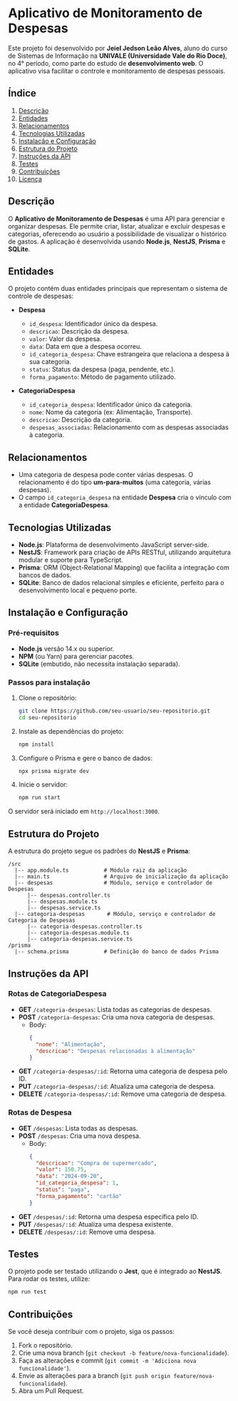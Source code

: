 # Aplicativo de Monitoramento de Despesas

Este projeto foi desenvolvido por **Jeiel Jedson Leão Alves**, aluno do curso de Sistemas de Informação na **UNIVALE (Universidade Vale do Rio Doce)**, no 4° período, como parte do estudo de **desenvolvimento web**. O aplicativo visa facilitar o controle e monitoramento de despesas pessoais.

## Índice
1. [Descrição](#descrição)
2. [Entidades](#entidades)
3. [Relacionamentos](#relacionamentos)
4. [Tecnologias Utilizadas](#tecnologias-utilizadas)
5. [Instalação e Configuração](#instalação-e-configuração)
6. [Estrutura do Projeto](#estrutura-do-projeto)
7. [Instruções da API](#instruções-da-api)
8. [Testes](#testes)
9. [Contribuições](#contribuições)
10. [Licença](#licença)

## Descrição

O **Aplicativo de Monitoramento de Despesas** é uma API para gerenciar e organizar despesas. Ele permite criar, listar, atualizar e excluir despesas e categorias, oferecendo ao usuário a possibilidade de visualizar o histórico de gastos. A aplicação é desenvolvida usando **Node.js**, **NestJS**, **Prisma** e **SQLite**.

## Entidades

O projeto contém duas entidades principais que representam o sistema de controle de despesas:

- **Despesa**
  - `id_despesa`: Identificador único da despesa.
  - `descricao`: Descrição da despesa.
  - `valor`: Valor da despesa.
  - `data`: Data em que a despesa ocorreu.
  - `id_categoria_despesa`: Chave estrangeira que relaciona a despesa à sua categoria.
  - `status`: Status da despesa (paga, pendente, etc.).
  - `forma_pagamento`: Método de pagamento utilizado.

- **CategoriaDespesa**
  - `id_categoria_despesa`: Identificador único da categoria.
  - `nome`: Nome da categoria (ex: Alimentação, Transporte).
  - `descricao`: Descrição da categoria.
  - `despesas_associadas`: Relacionamento com as despesas associadas à categoria.

## Relacionamentos

- Uma categoria de despesa pode conter várias despesas. O relacionamento é do tipo **um-para-muitos** (uma categoria, várias despesas).
- O campo `id_categoria_despesa` na entidade **Despesa** cria o vínculo com a entidade **CategoriaDespesa**.

## Tecnologias Utilizadas

- **Node.js**: Plataforma de desenvolvimento JavaScript server-side.
- **NestJS**: Framework para criação de APIs RESTful, utilizando arquitetura modular e suporte para TypeScript.
- **Prisma**: ORM (Object-Relational Mapping) que facilita a integração com bancos de dados.
- **SQLite**: Banco de dados relacional simples e eficiente, perfeito para o desenvolvimento local e pequeno porte.

## Instalação e Configuração

### Pré-requisitos

- **Node.js** versão 14.x ou superior.
- **NPM** (ou Yarn) para gerenciar pacotes.
- **SQLite** (embutido, não necessita instalação separada).

### Passos para instalação

1. Clone o repositório:
   ```bash
   git clone https://github.com/seu-usuario/seu-repositorio.git
   cd seu-repositorio
   ```

2. Instale as dependências do projeto:
   ```bash
   npm install
   ```

3. Configure o Prisma e gere o banco de dados:
   ```bash
   npx prisma migrate dev
   ```

4. Inicie o servidor:
   ```bash
   npm run start
   ```

O servidor será iniciado em `http://localhost:3000`.

## Estrutura do Projeto

A estrutura do projeto segue os padrões do **NestJS** e **Prisma**:

```
/src
  |-- app.module.ts           # Módulo raiz da aplicação
  |-- main.ts                 # Arquivo de inicialização da aplicação
  |-- despesas                # Módulo, serviço e controlador de Despesas
      |-- despesas.controller.ts
      |-- despesas.module.ts
      |-- despesas.service.ts
  |-- categoria-despesas       # Módulo, serviço e controlador de Categoria de Despesas
      |-- categoria-despesas.controller.ts
      |-- categoria-despesas.module.ts
      |-- categoria-despesas.service.ts
/prisma
  |-- schema.prisma           # Definição do banco de dados Prisma
```

## Instruções da API

### Rotas de CategoriaDespesa

- **GET** `/categoria-despesas`: Lista todas as categorias de despesas.
- **POST** `/categoria-despesas`: Cria uma nova categoria de despesas.
  - Body:
    ```json
    {
      "nome": "Alimentação",
      "descricao": "Despesas relacionadas à alimentação"
    }
    ```
- **GET** `/categoria-despesas/:id`: Retorna uma categoria de despesa pelo ID.
- **PUT** `/categoria-despesas/:id`: Atualiza uma categoria de despesa.
- **DELETE** `/categoria-despesas/:id`: Remove uma categoria de despesa.

### Rotas de Despesa

- **GET** `/despesas`: Lista todas as despesas.
- **POST** `/despesas`: Cria uma nova despesa.
  - Body:
    ```json
    {
      "descricao": "Compra de supermercado",
      "valor": 150.75,
      "data": "2024-09-20",
      "id_categoria_despesa": 1,
      "status": "paga",
      "forma_pagamento": "cartão"
    }
    ```
- **GET** `/despesas/:id`: Retorna uma despesa específica pelo ID.
- **PUT** `/despesas/:id`: Atualiza uma despesa existente.
- **DELETE** `/despesas/:id`: Remove uma despesa.

## Testes

O projeto pode ser testado utilizando o **Jest**, que é integrado ao **NestJS**. Para rodar os testes, utilize:

```bash
npm run test
```

## Contribuições

Se você deseja contribuir com o projeto, siga os passos:

1. Fork o repositório.
2. Crie uma nova branch (`git checkout -b feature/nova-funcionalidade`).
3. Faça as alterações e commit (`git commit -m 'Adiciona nova funcionalidade'`).
4. Envie as alterações para a branch (`git push origin feature/nova-funcionalidade`).
5. Abra um Pull Request.